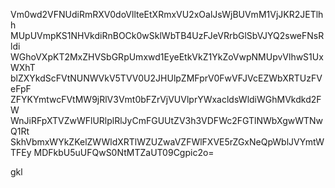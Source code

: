 Vm0wd2VFNUdiRmRXV0doVllteEtXRmxVU2xOalJsWjBUVmM1VjJKR2JETlhh
MUpUVmpKS1NHVkdiRnBOCk0wSklWbTB4UzFJeVRrbGlSbVJYQ2sweFNsRldi
WGhoVXpKT2MxZHVSbGRpUmxwd1EyeEtkVkZ1YkZoVwpNMUpvVlhwS1UxWXhT
blZXYkdScFVtNUNWVkV5TVV0U2JHUlpZMFprV0FwVFJVcEZWbXRTUzFVeFpF
ZFYKYmtwcFVtMW9jRlV3Vmt0bFZrVjVUVlprYWxacldsWldiWGhMVkdkd2FW
WnJiRFpXTVZwWFlURlplRlJyCmFGUUtZV3h3VDFWc2FGTlNWbXgwWTNwQ1Rt
SkhVbmxWYkZKelZWWldXRTlWZUZwaVZFWlFXVE5rZGxNeQpWblJVYmtWTFEy
MDFkbU5uUFQwS0NtMTZaUT09Cgpic2o=

gkl